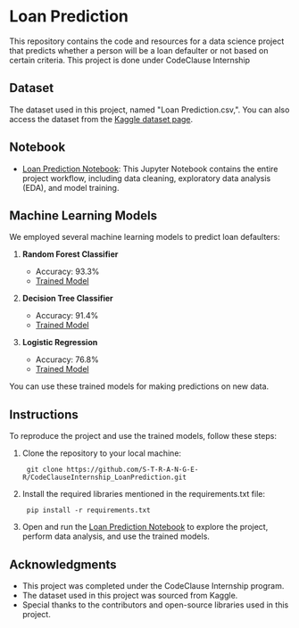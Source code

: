 # Loan Prediction

This repository contains the code and resources for a data science project that predicts whether a person will be a loan defaulter or not based on certain criteria. This project is done under CodeClause Internship

## Dataset

The dataset used in this project, named "Loan Prediction.csv,". You can also access the dataset from the [Kaggle dataset page](https://www.kaggle.com/datasets/kmldas/loan-default-prediction).

## Notebook

- [Loan Prediction Notebook](/Loan%20Prediction%20Notebook.ipynb): This Jupyter Notebook contains the entire project workflow, including data cleaning, exploratory data analysis (EDA), and model training.

## Machine Learning Models

We employed several machine learning models to predict loan defaulters:

1. **Random Forest Classifier**
   - Accuracy: 93.3%
   - [Trained Model](/models/model_RF_pickle.pkl)

2. **Decision Tree Classifier**
   - Accuracy: 91.4%
   - [Trained Model](/models/model_DT_pickle.pkl)

3. **Logistic Regression**
   - Accuracy: 76.8%
   - [Trained Model](/models/model_LR_pickle.pkl)

You can use these trained models for making predictions on new data.

## Instructions

To reproduce the project and use the trained models, follow these steps:

1. Clone the repository to your local machine:

        git clone https://github.com/S-T-R-A-N-G-E-R/CodeClauseInternship_LoanPrediction.git

2. Install the required libraries mentioned in the requirements.txt file:

        pip install -r requirements.txt

3. Open and run the [Loan Prediction Notebook](/Loan%20Prediction%20Notebook.ipynb) to explore the project, perform data analysis, and use the trained models.

## Acknowledgments

*   This project was completed under the CodeClause Internship program.
*   The dataset used in this project was sourced from Kaggle.
*   Special thanks to the contributors and open-source libraries used in this project.

